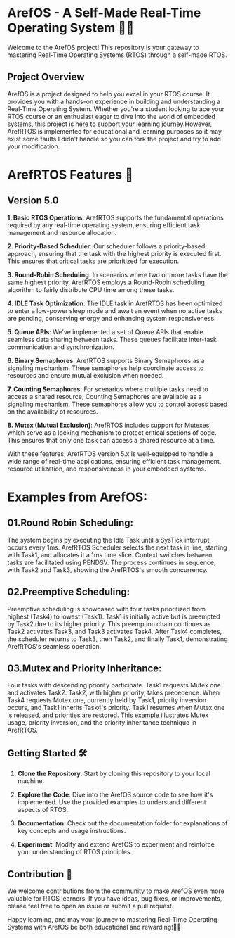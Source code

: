 # ArefOS - A Self-Made Real-Time Operating System 👨‍💻

Welcome to the ArefOS project! This repository is your gateway to mastering Real-Time Operating Systems (RTOS) through a self-made RTOS.

## Project Overview

ArefOS is a project designed to help you excel in your RTOS course. It provides you with a hands-on experience in building and understanding a Real-Time Operating System. Whether you're a student looking to ace your RTOS course or an enthusiast eager to dive into the world of embedded systems, this project is here to support your learning journey.However, ArefRTOS is implemented for educational and learning purposes so it may exist some faults I didn't handle so you can fork the project and try to add your modification.

# ArefRTOS Features 🚀
## Version 5.0

**1. Basic RTOS Operations**: ArefRTOS supports the fundamental operations required by any real-time operating system, ensuring efficient task management and resource allocation.

**2. Priority-Based Scheduler**: Our scheduler follows a priority-based approach, ensuring that the task with the highest priority is executed first. This ensures that critical tasks are prioritized for execution.

**3. Round-Robin Scheduling**: In scenarios where two or more tasks have the same highest priority, ArefRTOS employs a Round-Robin scheduling algorithm to fairly distribute CPU time among these tasks.

**4. IDLE Task Optimization**: The IDLE task in ArefRTOS has been optimized to enter a low-power sleep mode and await an event when no active tasks are pending, conserving energy and enhancing system responsiveness.

**5. Queue APIs**: We've implemented a set of Queue APIs that enable seamless data sharing between tasks. These queues facilitate inter-task communication and synchronization.

**6. Binary Semaphores**: ArefRTOS supports Binary Semaphores as a signaling mechanism. These semaphores help coordinate access to resources and ensure mutual exclusion when needed.

**7. Counting Semaphores**: For scenarios where multiple tasks need to access a shared resource, Counting Semaphores are available as a signaling mechanism. These semaphores allow you to control access based on the availability of resources.

**8. Mutex (Mutual Exclusion)**: ArefRTOS includes support for Mutexes, which serve as a locking mechanism to protect critical sections of code. This ensures that only one task can access a shared resource at a time.

With these features, ArefRTOS version 5.x is well-equipped to handle a wide range of real-time applications, ensuring efficient task management, resource utilization, and responsiveness in your embedded systems.


# Examples from ArefOS:
## 01.Round Robin Scheduling:
The system begins by executing the Idle Task until a SysTick interrupt occurs every 1ms. ArefRTOS Scheduler selects the next task in line, starting with Task1, and allocates it a 1ms time slice. Context switches between tasks are facilitated using PENDSV. The process continues in sequence, with Task2 and Task3, showing the ArefRTOS's smooth concurrency.



## 02.Preemptive Scheduling:
Preemptive scheduling is showcased with four tasks prioritized from highest (Task4) to lowest (Task1). Task1 is initially active but is preempted by Task2 due to its higher priority. This preemption chain continues as Task2 activates Task3, and Task3 activates Task4. After Task4 completes, the scheduler returns to Task3, then Task2, and finally Task1, demonstrating ArefRTOS's seamless operation.

## 03.Mutex and Priority Inheritance:
Four tasks with descending priority participate. Task1 requests Mutex one and activates Task2. Task2, with higher priority, takes precedence. When Task4 requests Mutex one, currently held by Task1, priority inversion occurs, and Task1 inherits Task4's priority. Task1 resumes when Mutex one is released, and priorities are restored. This example illustrates Mutex usage, priority inversion, and the priority inheritance technique in ArefRTOS.

## Getting Started 🛠️

1. **Clone the Repository**: Start by cloning this repository to your local machine.

2. **Explore the Code**: Dive into the ArefOS source code to see how it's implemented. Use the provided examples to understand different aspects of RTOS.

3. **Documentation**: Check out the documentation folder for explanations of key concepts and usage instructions.

4. **Experiment**: Modify and extend ArefOS to experiment and reinforce your understanding of RTOS principles.

## Contribution 🤝

We welcome contributions from the community to make ArefOS even more valuable for RTOS learners. If you have ideas, bug fixes, or improvements, please feel free to open an issue or submit a pull request.

Happy learning, and may your journey to mastering Real-Time Operating Systems with ArefOS be both educational and rewarding!👩‍🚀
